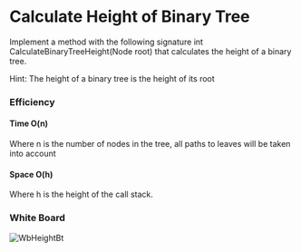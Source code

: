 # Calculate Height of Binary Tree

Implement a method with the following signature int CalculateBinaryTreeHeight(Node root) that calculates the height of a binary tree.

Hint: The height of a binary tree is the height of its root

### Efficiency

#### Time O(n)
Where n is the number of nodes in the tree, all paths to leaves will be taken into account

#### Space O(h)
Where h is the height of the call stack.

### White Board
![WbHeightBt](../Assets/WbHeightBt.png)


